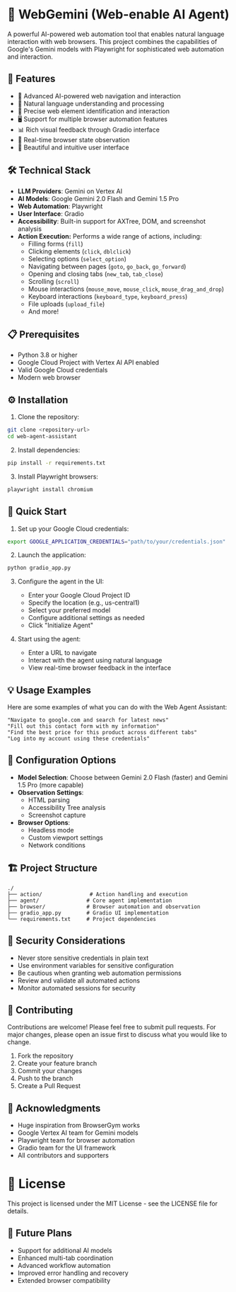 # 🤖 WebGemini (Web-enable AI Agent)

A powerful AI-powered web automation tool that enables natural language interaction with web browsers. This project combines the capabilities of Google's Gemini models with Playwright for sophisticated web automation and interaction.

## 🌟 Features

- 🧠 Advanced AI-powered web navigation and interaction
- 💬 Natural language understanding and processing
- 🎯 Precise web element identification and interaction
- 🖥️ Support for multiple browser automation features
- 📊 Rich visual feedback through Gradio interface
- 🔄 Real-time browser state observation
- 🎨 Beautiful and intuitive user interface

## 🛠️ Technical Stack

- **LLM Providers**: Gemini on Vertex AI
- **AI Models**: Google Gemini 2.0 Flash and Gemini 1.5 Pro
- **Web Automation**: Playwright
- **User Interface**: Gradio
- **Accessibility**: Built-in support for AXTree, DOM, and screenshot analysis
- **Action Execution:** Performs a wide range of actions, including:
    *   Filling forms (`fill`)
    *   Clicking elements (`click`, `dblclick`)
    *   Selecting options (`select_option`)
    *   Navigating between pages (`goto`, `go_back`, `go_forward`)
    *   Opening and closing tabs (`new_tab`, `tab_close`)
    *   Scrolling (`scroll`)
    *   Mouse interactions (`mouse_move`, `mouse_click`, `mouse_drag_and_drop`)
    *   Keyboard interactions (`keyboard_type`, `keyboard_press`)
    *   File uploads (`upload_file`)
    *   And more!

## 📋 Prerequisites

- Python 3.8 or higher
- Google Cloud Project with Vertex AI API enabled
- Valid Google Cloud credentials
- Modern web browser

## ⚙️ Installation

1. Clone the repository:
```bash
git clone <repository-url>
cd web-agent-assistant
```

2. Install dependencies:
```bash
pip install -r requirements.txt
```

3. Install Playwright browsers:
```bash
playwright install chromium
```

## 🚀 Quick Start

1. Set up your Google Cloud credentials:
```bash
export GOOGLE_APPLICATION_CREDENTIALS="path/to/your/credentials.json"
```

2. Launch the application:
```bash
python gradio_app.py
```

3. Configure the agent in the UI:
   - Enter your Google Cloud Project ID
   - Specify the location (e.g., us-central1)
   - Select your preferred model
   - Configure additional settings as needed
   - Click "Initialize Agent"

4. Start using the agent:
   - Enter a URL to navigate
   - Interact with the agent using natural language
   - View real-time browser feedback in the interface

## 💡 Usage Examples

Here are some examples of what you can do with the Web Agent Assistant:

```plaintext
"Navigate to google.com and search for latest news"
"Fill out this contact form with my information"
"Find the best price for this product across different tabs"
"Log into my account using these credentials"
```

## 🔧 Configuration Options

- **Model Selection**: Choose between Gemini 2.0 Flash (faster) and Gemini 1.5 Pro (more capable)
- **Observation Settings**:
  - HTML parsing
  - Accessibility Tree analysis
  - Screenshot capture
- **Browser Options**:
  - Headless mode
  - Custom viewport settings
  - Network conditions

## 🏗️ Project Structure

```
./
├── action/               # Action handling and execution
├── agent/               # Core agent implementation
├── browser/             # Browser automation and observation
├── gradio_app.py        # Gradio UI implementation
└── requirements.txt     # Project dependencies
```

## 🔐 Security Considerations

- Never store sensitive credentials in plain text
- Use environment variables for sensitive configuration
- Be cautious when granting web automation permissions
- Review and validate all automated actions
- Monitor automated sessions for security

## 🤝 Contributing

Contributions are welcome! Please feel free to submit pull requests. For major changes, please open an issue first to discuss what you would like to change.

1. Fork the repository
2. Create your feature branch
3. Commit your changes
4. Push to the branch
5. Create a Pull Request

## 🙏 Acknowledgments

- Huge inspiration from BrowserGym works
- Google Vertex AI team for Gemini models
- Playwright team for browser automation
- Gradio team for the UI framework
- All contributors and supporters

# 📝 License

This project is licensed under the MIT License - see the LICENSE file for details.

## 🚀 Future Plans

- Support for additional AI models
- Enhanced multi-tab coordination
- Advanced workflow automation
- Improved error handling and recovery
- Extended browser compatibility